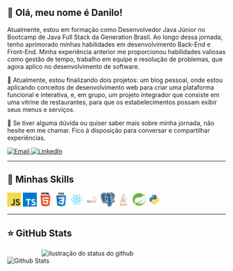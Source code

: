 ## 💛 Olá, meu nome é Danilo!

Atualmente, estou em formação como Desenvolvedor Java Júnior no Bootcamp de Java Full Stack da Generation Brasil. Ao longo dessa jornada, tenho aprimorado minhas habilidades em desenvolvimento Back-End e Front-End. Minha experiência anterior me proporcionou habilidades valiosas como gestão de tempo, trabalho em equipe e resolução de problemas, que agora aplico no desenvolvimento de software.

🔭  Atualmente, estou finalizando dois projetos: um blog pessoal, onde estou aplicando conceitos de desenvolvimento web para criar uma plataforma funcional e interativa, e, em grupo, um projeto integrador que consiste em uma vitrine de restaurantes, para que os estabelecimentos possam exibir seus menus e serviços.

💬 Se tiver alguma dúvida ou quiser saber mais sobre minha jornada, não hesite em me chamar. Fico à disposição para conversar e compartilhar experiências.
<p align="left">
  <a href="mailto:danilo.f.almeida@outlook.com">
  <img src="https://img.shields.io/badge/-Email-FEDC00?style=flat-square&logo=mail&logoColor=black" alt="Email"/>
</a>
  <a href="https://www.linkedin.com/in/danilo-ferreira-de-almeida/" title="LinkedIn">
  <img src="https://img.shields.io/badge/-Linkedin-0e76a8?style=flat-square&logo=Linkedin&logoColor=white" alt="LinkedIn"/></a>
</p>

---

## 🚀 Minhas Skills

<code><img height="32" src="https://raw.githubusercontent.com/github/explore/80688e429a7d4ef2fca1e82350fe8e3517d3494d/topics/javascript/javascript.png" alt="Javascript"/></code>
<code><img height="32" src="https://raw.githubusercontent.com/github/explore/80688e429a7d4ef2fca1e82350fe8e3517d3494d/topics/typescript/typescript.png" alt="Typescript"/></code>
<code><img height="32" src="https://raw.githubusercontent.com/github/explore/80688e429a7d4ef2fca1e82350fe8e3517d3494d/topics/html/html.png" alt="HTML5"/></code>
<code><img height="32" src="https://raw.githubusercontent.com/github/explore/80688e429a7d4ef2fca1e82350fe8e3517d3494d/topics/css/css.png" alt="CSS"/></code>
<code><img height="32" src="https://raw.githubusercontent.com/github/explore/80688e429a7d4ef2fca1e82350fe8e3517d3494d/topics/react/react.png" alt="React"/></code>
<code><img height="32" src="https://raw.githubusercontent.com/github/explore/80688e429a7d4ef2fca1e82350fe8e3517d3494d/topics/mysql/mysql.png" alt="MySQL"/></code>
<code><img height="32" src="https://raw.githubusercontent.com/github/explore/80688e429a7d4ef2fca1e82350fe8e3517d3494d/topics/postgresql/postgresql.png" alt="PostgreSQL"/></code>
<code><img height="32" src="https://raw.githubusercontent.com/github/explore/80688e429a7d4ef2fca1e82350fe8e3517d3494d/topics/java/java.png" alt="Java"/></code>
<code><img height="32" src="https://raw.githubusercontent.com/github/explore/main/topics/spring/spring.png" alt="Spring" /></code>
<code><img height="32" src="https://raw.githubusercontent.com/github/explore/80688e429a7d4ef2fca1e82350fe8e3517d3494d/topics/python/python.png" alt="Python"/></code>

---

## ⭐ GitHub Stats

<img align='right' src="https://github-readme-stats.vercel.app/api?username=hixdann&show_icons=true&title_color=783c00&text_color=af552e&icon_color=783c00&bg_color=f8efd4&cache_seconds=2300" alt="ilustração do status do github" width="425">

<td>
  <img
    align="left"
    src="https://github-readme-stats.vercel.app/api/top-langs/?username=hixdann&theme=dark&hide_border=false&include_all_commits=true&count_private=true&layout=compact&title_color=783c00&text_color=af552e&icon_color=783c00&bg_color=f8efd4&cache_seconds=2300"
    alt="Github Stats"
    width="325"
  />
</td>






